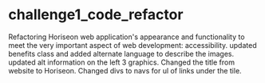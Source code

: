 # challenge1_code_refactor
Refactoring Horiseon web application's appearance and functionality to meet the very important aspect of web development: accessibility.
updated benefits class and added alternate language to describe the images.
updated alt information on the left 3 graphics.
Changed the title from website to Horiseon.
Changed divs to navs for ul of links under the tile.
